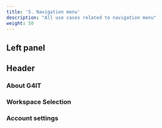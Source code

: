 ```yaml
---
title: '5. Navigation menu'
description: "All use cases related to navigation menu"
weight: 50
---
```


## Left panel

## Header

### About G4IT

### Workspace Selection

### Account settings
